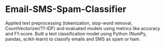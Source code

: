 # Email-SMS-Spam-Classifier
Applied text preprocessing (tokenization, stop-word removal, CountVectorizer/Tf-IDF) and  evaluated models using metrics like accuracy and F1-score. Built a text classification model using Python (NumPy, pandas, scikit-learn) to classify emails  and SMS as spam or ham.
